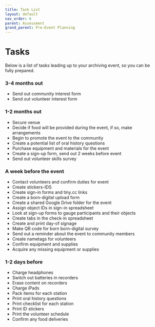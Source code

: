 ```yaml
---
title: Task List
layout: default
nav_order: 6
parent: Assessment
grand_parent: Pre-Event Planning
---
```


# Tasks 

Below is a list of tasks leading up to your archiving event, so you can be fully prepared. 

### 3-4 months out 

- Send out community interest form 
- Send out volunteer interest form 

### 1-2 months out 

- Secure venue
- Decide if food will be provided during the event, if so, make arrangements 
- Begin to promote the event to the community 
- Create a potential list of oral history questions 
- Purchase equipment and materials for the event 
- Create a sign-up form, send out 2 weeks before event 
- Send out volunteer skills survey 

### A week before the event 

- Contact volunteers and confirm duties for event
- Create stickers-IDS
- Create sign-in forms and tiny.cc links 
- Create a born-digital upload form 
- Create a shared Google Drive folder for the event
- Assign object IDs in sign-in spreadsheet
- Look at sign-up forms to gauge participants and their objects
- Create tabs in the check-in spreadsheet 
- Create and print day-of signage 
- Make QR code for born born-digital survey 
- Send out a reminder about the event to community members 
- Create nametags for volunteers 
- Confirm equipment and supplies 
- Acquire any missing equipment or supplies 

 ### 1-2 days before 

- Charge headphones
- Switch out batteries in recorders 
- Erase content on recorders 
- Charge iPads 
- Pack items for each station 
- Print oral history questions 
- Print checklist for each station 
- Print ID stickers  
- Print the volunteer schedule 
- Confirm any food deliveries

